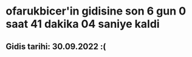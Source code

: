 # ofarukbicer'in gidisine son 6 gun 0 saat 41 dakika 04 saniye kaldi

## Gidis tarihi: 30.09.2022 :(